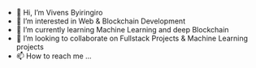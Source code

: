 - 👋 Hi, I’m Vivens Byiringiro
- 👀 I’m interested in Web & Blockchain Development
- 🌱 I’m currently learning Machine Learning and deep Blockchain
- 💞️ I’m looking to collaborate on Fullstack Projects & Machine Learning projects
- 📫 How to reach me ...

<!---
VivensB/VivensB is a ✨ special ✨ repository because its `README.md` (this file) appears on your GitHub profile.
You can click the Preview link to take a look at your changes.
--->
